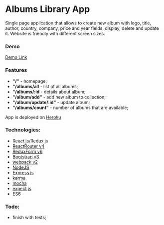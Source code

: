 # Albums Library App
Single page application that allows to create new album with logo, title, author, country, company, price and
year fields, display, delete and update it. Website is friendly with different screen sizes.

### Demo
<a target="_blank" href="https://damp-forest-97215.herokuapp.com/">Demo Link</a>


### Features
- **"/"** - homepage;
- **"/albums/all** - list of all albums;
- **"/albums/:id** - details about album;
- **"/album/add"** - add new album to collection;
- **"/album/update/:id"** - update album;
- **"/albums/count"** - number of albums that are available;

App is deployed on [Heroku]

### Technologies:
- React.js/Redux.js
- [ReactRouter v4][rr]
- [ReduxForm v6][rf]
- [Bootstrap v3][bts]
- [webpack v2][wp]
- [NodeJS]
- [Express.js]
- [karma]
- [mocha]
- [expect.js]
- ES6

### Todo:
- finish with tests;



[heroku]: <https://www.heroku.com/>
[rf]: http://redux-form.com/6.6.3/
[rr]: <https://reacttraining.com/react-router/>
[nodejs]: <http://nodejs.org>
[express.js]: <http://expressjs.com>
[bts]: http://getbootstrap.com/
[wp]: https://webpack.js.org/
[karma]: https://karma-runner.github.io/1.0/index.html
[mocha]: https://mochajs.org/
[expect.js]: https://github.com/mjackson/expect



